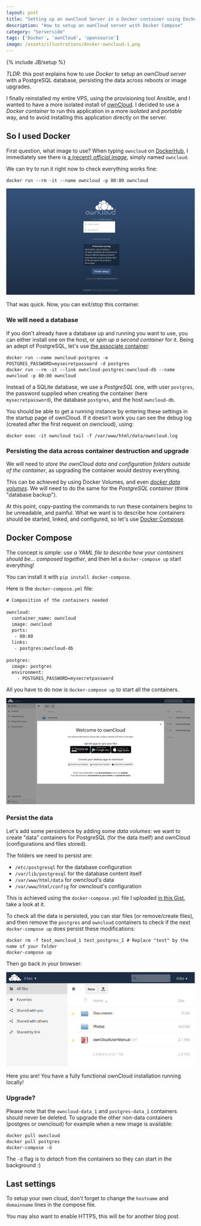```yaml
---
layout: post
title: "Setting up an ownCloud Server in a Docker container using Docker Compose"
description: "How to setup an ownCloud server with Docker Compose"
category: "Serverside"
tags: ['Docker', 'ownCloud', 'opensource']
image: /assets/illustrations/docker-owncloud-1.png
---
```

{% include JB/setup %}

*TLDR*: this post explains how to use *Docker* to setup an *ownCloud server* with a PostgreSQL database, persisting the data
across reboots or image upgrades.

I finally reinstalled my entire VPS, using the provisioning tool Ansible,
and I wanted to have a more isolated install of [ownCloud](https://owncloud.org/).
I decided to use a *Docker container* to run this application in a more *isolated* and *portable* way,
and to avoid installing this application directly on the server.

## So I used Docker

First question, what image to use? When typing `owncloud` on [DockerHub](https://hub.docker.com/search/?q=owncloud&page=1&isAutomated=0&isOfficial=0&starCount=0&pullCount=0),
I immediately see there is [a (recent) *official image*](https://hub.docker.com/_/owncloud/), simply named `owncloud`.

We can try to run it right now to check everything works fine:

    docker run --rm -it --name owncloud -p 80:80 owncloud

![Screenshot of the first run page](/assets/illustrations/docker-owncloud-1.png)

That was quick. Now, you can exit/stop this container.

### We will need a database

If you don't already have a database up and running you want to use,
 you can either install one on the host, or *spin up a second container* for it.
Being an adept of PostgreSQL, let's use [the associate container](https://hub.docker.com/_/postgres/):

    docker run --name owncloud-postgres -e POSTGRES_PASSWORD=mysecretpassword -d postgres
    docker run --rm -it --link owncloud-postgres:owncloud-db --name owncloud -p 80:80 owncloud

Instead of a SQLite database, we use a *PostgreSQL* one, with user `postgres`,
 the password supplied when creating the container (here `mysecretpassword`),
 the database `postgres`, and the host `owncloud-db`.

You should be able to get a running instance by entering these settings in the startup page of ownCloud.
If it doesn't work you can see the debug log (created after the first request on owncloud), using:

    docker exec -it owncloud tail -f /var/www/html/data/owncloud.log

### Persisting the data across container destruction and upgrade

We will need to *store the ownCloud data and configuration folders outside of the container*,
as upgrading the container would destroy everything.

This can be achieved by using Docker Volumes, and even *[docker data volumes](https://docs.docker.com/userguide/dockervolumes/#creating-and-mounting-a-data-volume-container)*.
We will need to do the same for the *PostgreSQL container* (think "database backup").

At this point, copy-pasting the commands to run these containers begins to be unreadable,
 and painful. What we want is to describe how containers should be started, linked, and
configured, so let's use [Docker Compose](https://docs.docker.com/compose/).

## Docker Compose

The concept is simple: *use a YAML file to describe how your containers should be... composed
together*, and then let a `docker-compose up` start everything!

You can install it with `pip install docker-compose`.

Here is the `docker-compose.yml` file:

    # Composition of the containers needed

    owncloud:
      container_name: owncloud
      image: owncloud
      ports:
       - 80:80
      links:
       - postgres:owncloud-db

    postgres:
      image: postgres
      environment:
        - POSTGRES_PASSWORD=mysecretpassword

All you have to do now is `docker-compose up` to start all the containers.

![Screenshot of ownCloud configured and running](/assets/illustrations/docker-owncloud-running.png)

### Persist the data

Let's add some persistence by adding some *data volumes*: we want to create "data" containers for
PostgreSQL (for the data itself) and ownCloud (configurations and files stored).

The folders we need to persist are:

* `/etc/postgresql` for the database configuration
* `/var/lib/postgresql` for the database content itself
* `/var/www/html/data` for owncloud's data
* `/var/www/html/config` for owncloud's configuration

This is achieved using the `docker-compose.yml` file I uploaded [in this Gist](https://gist.github.com/MickaelBergem/524f8fcb39a3ad565663), take a look at it.

To check all the data is persisted, you can star files (or remove/create files), and then remove the `postgres` and
`owncloud` containers to check if the next `docker-compose up` does persist these modifications:

    docker rm -f test_owncloud_1 test_postgres_1 # Replace "test" by the name of your folder
    docker-compose up

Then go back in your browser:

![The changes are still here!](/assets/illustrations/docker-owncloud-starred.png)

Here you are! You have a fully functional ownCloud installation running locally!

### Upgrade?

Please note that the `owncloud-data_1` and `postgres-data_1` containers should never be deleted.
To upgrade the other non-data containers (postgres or owncloud) for example when a new image is available:

    docker pull owncloud
    docker pull postgres
    docker-compose -d

The `-d` flag is to *detach* from the containers so they can start in the background :)

## Last settings

To setup your own cloud, don't forget to change the `hostname` and `domainname` lines in the compose file.

You may also want to enable HTTPS, this will be for another blog post.
